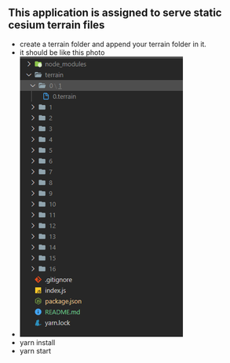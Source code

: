 ## This application is assigned to serve static cesium terrain files
- create a terrain folder and append your terrain folder in it.
- it should be like this photo
- ![terrain folder](./assets/terrainfolder.png)
- yarn install
- yarn start
